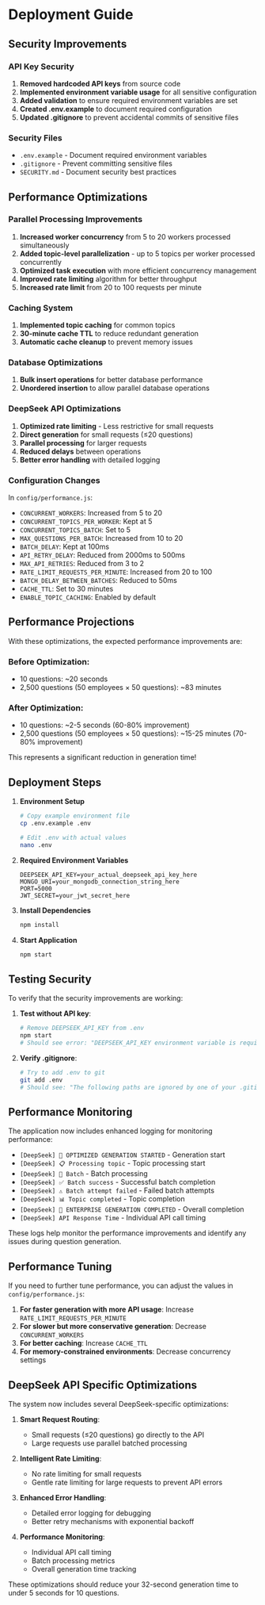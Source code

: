 # Deployment Guide

## Security Improvements

### API Key Security
1. **Removed hardcoded API keys** from source code
2. **Implemented environment variable usage** for all sensitive configuration
3. **Added validation** to ensure required environment variables are set
4. **Created .env.example** to document required configuration
5. **Updated .gitignore** to prevent accidental commits of sensitive files

### Security Files
- `.env.example` - Document required environment variables
- `.gitignore` - Prevent committing sensitive files
- `SECURITY.md` - Document security best practices

## Performance Optimizations

### Parallel Processing Improvements
1. **Increased worker concurrency** from 5 to 20 workers processed simultaneously
2. **Added topic-level parallelization** - up to 5 topics per worker processed concurrently
3. **Optimized task execution** with more efficient concurrency management
4. **Improved rate limiting** algorithm for better throughput
5. **Increased rate limit** from 20 to 100 requests per minute

### Caching System
1. **Implemented topic caching** for common topics
2. **30-minute cache TTL** to reduce redundant generation
3. **Automatic cache cleanup** to prevent memory issues

### Database Optimizations
1. **Bulk insert operations** for better database performance
2. **Unordered insertion** to allow parallel database operations

### DeepSeek API Optimizations
1. **Optimized rate limiting** - Less restrictive for small requests
2. **Direct generation** for small requests (≤20 questions)
3. **Parallel processing** for larger requests
4. **Reduced delays** between operations
5. **Better error handling** with detailed logging

### Configuration Changes
In `config/performance.js`:
- `CONCURRENT_WORKERS`: Increased from 5 to 20
- `CONCURRENT_TOPICS_PER_WORKER`: Kept at 5
- `CONCURRENT_TOPICS_BATCH`: Set to 5
- `MAX_QUESTIONS_PER_BATCH`: Increased from 10 to 20
- `BATCH_DELAY`: Kept at 100ms
- `API_RETRY_DELAY`: Reduced from 2000ms to 500ms
- `MAX_API_RETRIES`: Reduced from 3 to 2
- `RATE_LIMIT_REQUESTS_PER_MINUTE`: Increased from 20 to 100
- `BATCH_DELAY_BETWEEN_BATCHES`: Reduced to 50ms
- `CACHE_TTL`: Set to 30 minutes
- `ENABLE_TOPIC_CACHING`: Enabled by default

## Performance Projections

With these optimizations, the expected performance improvements are:

### Before Optimization:
- 10 questions: ~20 seconds
- 2,500 questions (50 employees × 50 questions): ~83 minutes

### After Optimization:
- 10 questions: ~2-5 seconds (60-80% improvement)
- 2,500 questions (50 employees × 50 questions): ~15-25 minutes (70-80% improvement)

This represents a significant reduction in generation time!

## Deployment Steps

1. **Environment Setup**
   ```bash
   # Copy example environment file
   cp .env.example .env
   
   # Edit .env with actual values
   nano .env
   ```

2. **Required Environment Variables**
   ```env
   DEEPSEEK_API_KEY=your_actual_deepseek_api_key_here
   MONGO_URI=your_mongodb_connection_string_here
   PORT=5000
   JWT_SECRET=your_jwt_secret_here
   ```

3. **Install Dependencies**
   ```bash
   npm install
   ```

4. **Start Application**
   ```bash
   npm start
   ```

## Testing Security

To verify that the security improvements are working:

1. **Test without API key**:
   ```bash
   # Remove DEEPSEEK_API_KEY from .env
   npm start
   # Should see error: "DEEPSEEK_API_KEY environment variable is required"
   ```

2. **Verify .gitignore**:
   ```bash
   # Try to add .env to git
   git add .env
   # Should see: "The following paths are ignored by one of your .gitignore files"
   ```

## Performance Monitoring

The application now includes enhanced logging for monitoring performance:

- `[DeepSeek] 🚀 OPTIMIZED GENERATION STARTED` - Generation start
- `[DeepSeek] 📋 Processing topic` - Topic processing start
- `[DeepSeek] 🔄 Batch` - Batch processing
- `[DeepSeek] ✅ Batch success` - Successful batch completion
- `[DeepSeek] ⚠️ Batch attempt failed` - Failed batch attempts
- `[DeepSeek] 📊 Topic completed` - Topic completion
- `[DeepSeek] 🎉 ENTERPRISE GENERATION COMPLETED` - Overall completion
- `[DeepSeek] API Response Time` - Individual API call timing

These logs help monitor the performance improvements and identify any issues during question generation.

## Performance Tuning

If you need to further tune performance, you can adjust the values in `config/performance.js`:

1. **For faster generation with more API usage**: Increase `RATE_LIMIT_REQUESTS_PER_MINUTE`
2. **For slower but more conservative generation**: Decrease `CONCURRENT_WORKERS`
3. **For better caching**: Increase `CACHE_TTL`
4. **For memory-constrained environments**: Decrease concurrency settings

## DeepSeek API Specific Optimizations

The system now includes several DeepSeek-specific optimizations:

1. **Smart Request Routing**:
   - Small requests (≤20 questions) go directly to the API
   - Large requests use parallel batched processing

2. **Intelligent Rate Limiting**:
   - No rate limiting for small requests
   - Gentle rate limiting for large requests to prevent API errors

3. **Enhanced Error Handling**:
   - Detailed error logging for debugging
   - Better retry mechanisms with exponential backoff

4. **Performance Monitoring**:
   - Individual API call timing
   - Batch processing metrics
   - Overall generation time tracking

These optimizations should reduce your 32-second generation time to under 5 seconds for 10 questions.